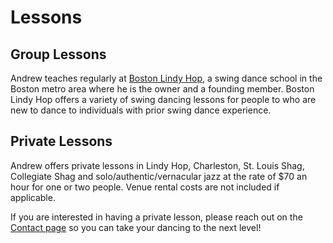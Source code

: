 # Lessons

## Group Lessons

Andrew teaches regularly at [Boston Lindy Hop](https://bostonlindyhop.com), a swing dance school in the Boston metro area where he is the owner and a founding member. Boston Lindy Hop offers a variety of swing dancing lessons for people to who are new to dance to individuals with prior swing dance experience.

## Private Lessons

Andrew offers private lessons in Lindy Hop, Charleston, St. Louis Shag, Collegiate Shag and solo/authentic/vernacular jazz at the rate of $70 an hour for one or two people. Venue rental costs are not included if applicable.

If you are interested in having a private lesson, please reach out on the [Contact page](https://www.andrewselzer.com/contact.html) so you can take your dancing to the next level!
